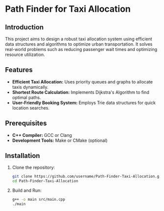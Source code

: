 # Path Finder for Taxi Allocation

## Introduction
This project aims to design a robust taxi allocation system using efficient data structures and algorithms to optimize urban transportation. It solves real-world problems such as reducing passenger wait times and optimizing resource utilization.

## Features
- **Efficient Taxi Allocation:** Uses priority queues and graphs to allocate taxis dynamically.
- **Shortest Route Calculation:** Implements Dijkstra's Algorithm to find optimal paths.
- **User-Friendly Booking System:** Employs Trie data structures for quick location searches.

## Prerequisites
- **C++ Compiler:** GCC or Clang
- **Development Tools:** Make or CMake (optional)

## Installation
1. Clone the repository:
   ```bash
   git clone https://github.com/username/Path-Finder-Taxi-Allocation.git
   cd Path-Finder-Taxi-Allocation
2. Build and Run:
   ```bash
   g++ -o main src/main.cpp
   ./main
